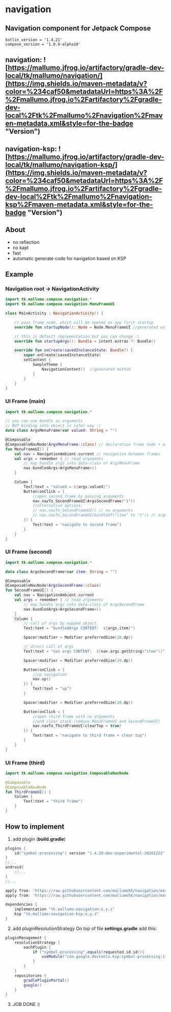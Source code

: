 # navigation
## Navigation component for Jetpack Compose
```
kotlin_version = '1.4.21'
compose_version = '1.0.0-alpha10'
```

## navigation: ![https://mallumo.jfrog.io/artifactory/gradle-dev-local/tk/mallumo/navigation/](https://img.shields.io/maven-metadata/v?color=%234caf50&metadataUrl=https%3A%2F%2Fmallumo.jfrog.io%2Fartifactory%2Fgradle-dev-local%2Ftk%2Fmallumo%2Fnavigation%2Fmaven-metadata.xml&style=for-the-badge "Version")

## navigation-ksp: ![https://mallumo.jfrog.io/artifactory/gradle-dev-local/tk/mallumo/navigation-ksp/](https://img.shields.io/maven-metadata/v?color=%234caf50&metadataUrl=https%3A%2F%2Fmallumo.jfrog.io%2Fartifactory%2Fgradle-dev-local%2Ftk%2Fmallumo%2Fnavigation-ksp%2Fmaven-metadata.xml&style=for-the-badge "Version")

## About
* no reflection
* no kapt
* fast
* automatic generate code for navigation based on KSP

## Example

### Navigation root -> NavigationActivity
```kotlin
import tk.mallumo.compose.navigation.*
import tk.mallumo.compose.navigation.MenuFrameUI

class MainActivity : NavigationActivity() {

    // pass frame node, which will be opened on app first startup
    override fun startupNode(): Node = Node.MenuFrameUI //generated value

    // this is default implementation but you can change :)
    override fun startupArgs(): Bundle = intent.extras ?: Bundle()

    override fun onCreate(savedInstanceState: Bundle?) {
        super.onCreate(savedInstanceState)
        setContent {
            SampleTheme {
                NavigationContent()  //generated method
            }
        }
    }
}
```

### UI Frame (main)
```kotlin
import tk.mallumo.compose.navigation.*

// you can use bundle as arguments
// BUT binding into object is safer way :)
data class ArgsMenuFrame(var valueX: String = "")

@Composable
@ComposableNavNode(ArgsMenuFrame::class) // declaration frame node + arguments
fun MenuFrameUI() {
    val nav = NavigationAmbient.current // navigation between frames
    val args = remember { // read arguments
        // map bundle args into data-class of ArgsMenuFrame
        nav.bundledArgs<ArgsMenuFrame>()
    }

    Column {
        Text(text = "valueX = ${args.valueX}")
        Button(onClick = {
            //open second frame by passing arguments
            nav.navTo_SecondFrameUI(ArgsSecondFrame("1"))
            //alternative options:
            // nav.navTo_SecondFrameUI() // no arguments
            // nav.navTo_SecondFrameUI(bundleOf("item" to "1")) // arguments as bundle
        }) {
            Text(text = "navigate to second frame")
        }
    }
}
```

### UI Frame (second)
```kotlin
import tk.mallumo.compose.navigation.*

data class ArgsSecondFrame(var item: String = "")

@Composable
@ComposableNavNode(ArgsSecondFrame::class)
fun SecondFrameUI() {
    val nav = NavigationAmbient.current
    val args = remember { // read arguments
        // map bundle args into data-class of ArgsSecondFrame
        nav.bundledArgs<ArgsSecondFrame>()
    }
    Column {
        // call of args by mapped object
        Text(text = "bundledArgs CONTENT:  ${args.item}")

        Spacer(modifier = Modifier.preferredSize(20.dp))

        // direct call of args
        Text(text = "nav args CONTENT:  ${nav.args.getString("item")}")

        Spacer(modifier = Modifier.preferredSize(20.dp))

        Button(onClick = {
            //up navigation
            nav.up()
        }) {
            Text(text = "up")
        }

        Spacer(modifier = Modifier.preferredSize(20.dp))

        Button(onClick = {
            //open third frame with no arguments
            //and clear stack (remove MenuFrameUI and SecondFrameUI)
            nav.navTo_ThirdFrameUI(clearTop = true)
        }) {
            Text(text = "navigate to third frame + clear top")
        }
    }
}
```

### UI Frame (third)
```kotlin
import tk.mallumo.compose.navigation.ComposableNavNode

@Composable
@ComposableNavNode
fun ThirdFrameUI() {
    Column {
        Text(text = "third frame")
    }
}
```


## How to implement

1. add plugin (**build.gradle**)
```groovy
plugins {
    id("symbol-processing") version "1.4.20-dev-experimental-20201222"
}
//...
android{
    //...
}
//...

apply from: 'https://raw.githubusercontent.com/mallumoSK/navigation/master/ksp-config.gradle'
apply from: 'https://raw.githubusercontent.com/mallumoSK/navigation/master/ksp-navigation.gradle'

dependencies {
    implementation "tk.mallumo:navigation:x.y.z"
    ksp "tk.mallumo:navigation-ksp:x.y.z"
}
```

2. add pluginResolutionStrategy On top of file **settings.gradle** add this:
```groovy
pluginManagement {
    resolutionStrategy {
        eachPlugin {
            if ("symbol-processing".equals(requested.id.id)){
                useModule("com.google.devtools.ksp:symbol-processing:${requested.version}")
            }
        }
    }
    repositories {
        gradlePluginPortal()
        google()
    }
}
```

3. JOB DONE :)